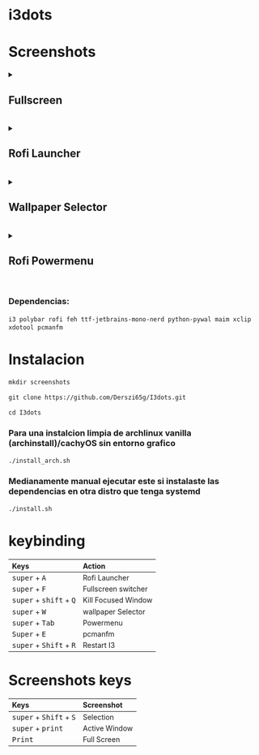 # i3dots

# Screenshots

<details><summary><h2>Fullscreen</h2></summary>

![](/assets/screenshot-20250116-203807Z-all.png)

</details><br>

<details><summary><h2>Rofi Launcher</h2></summary>

![](/assets/screenshot-rofi.png)

</details><br>

<details><summary><h2>Wallpaper Selector</h2></summary>

![](/assets/screenshot-wallselector.png)

</details><br>

<details><summary><h2>Rofi Powermenu</h2></summary>

![](/assets/screenshot-powermenu.png)

</details><br>

### Dependencias: 
```
i3 polybar rofi feh ttf-jetbrains-mono-nerd python-pywal maim xclip xdotool pcmanfm
```
# Instalacion 

```
mkdir screenshots
```

```
git clone https://github.com/Derszi65g/I3dots.git
```

```
cd I3dots
```
 ### Para una instalcion limpia de archlinux vanilla (archinstall)/cachyOS sin entorno grafico

```
./install_arch.sh
```
### Medianamente manual ejecutar este si instalaste las dependencias en otra distro que tenga systemd
```
./install.sh
```


# keybinding

| Keys | Action |
|:-|:-|
|<kbd>super</kbd> + <kbd>A</kbd>|Rofi Launcher
|<kbd>super</kbd> + <kbd>F</kbd>| Fullscreen switcher
|<kbd>super</kbd> + <kbd>shift</kbd> + <kbd>Q</kbd>| Kill Focused Window
|<kbd>super</kbd> + <kbd>W</kbd>|  wallpaper Selector
|<kbd>super</kbd> + <kbd>Tab</kbd>|Powermenu
|<kbd>Super</kbd> + <kbd> E | pcmanfm
|<kbd>super</kbd> + <kbd>Shift</kbd> + <kbd>R</kbd>| Restart I3

# Screenshots keys

| Keys | Screenshot  |
|:-|:-|
|<kbd>super</kbd> + <kbd>Shift</kbd> + <kbd>S</kbd>|Selection|
|<kbd>super</kbd> + <kbd>print</kbd>|Active Window
|<kbd>Print</kbd>|Full Screen|
